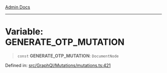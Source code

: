 [Admin Docs](/)

***

# Variable: GENERATE\_OTP\_MUTATION

> `const` **GENERATE\_OTP\_MUTATION**: `DocumentNode`

Defined in: [src/GraphQl/Mutations/mutations.ts:421](https://github.com/PalisadoesFoundation/talawa-admin/blob/main/src/GraphQl/Mutations/mutations.ts#L421)
